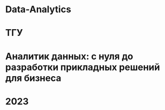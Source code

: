 # Data-Analytics
# ТГУ
# Аналитик данных: с нуля до разработки прикладных решений для бизнеса
# 2023
